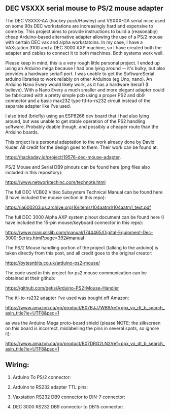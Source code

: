 DEC VSXXX serial mouse to PS/2 mouse adapter
--------------------------------------------

The DEC VSXXX-AA (hockey puck/Hawley) and VSXXX-GA serial mice used on some 90s DEC workstations are increasingly hard and expensive to come by.
This project aims to provide instructions to build a (reasonably) cheap Arduino-based alternative adapter allowing the use of a PS/2 mouse with certain DEC vax and alpha workstatoins.
In my case, I have a VAXstation 3100 and a DEC 3000 AXP machine, so I have created both the adapter and cables to connect it to both machines. Both systems work well.

Please keep in mind, this is a very rough little personal project. I ended up using an Arduino mega because I had one lying around -- it's bulky, but also provides a hardware serial1 port. I was unable to get the SoftwareSerial arduino libraries to work reliably on other Arduinos (eg Uno, nano). An Arduino Nano Every would likely work, as it has a hardware Serial1 (I believe). With a Nano Every a much smaller and more elegant adapter could be fabricated with a pretty simple pcb using a proper PS2 and db9 connector and a basic max232 type ttl-to-rs232 circuit instead of the separate adapter like I've used.

I also tried (briefly) using an ESP8266 dev board that I had also lying around, but was unable to get stable operation of the PS2 handling software. Probably doable though, and possibly a cheaper route than the Arduino boards.

This project is a personal adaptation to the work already done by David Kuder. All credit for the design goes to them. Their work can be found at:

https://hackaday.io/project/19576-dec-mouse-adapter.

PS/2 Mouse and Serial DB9 pinouts can be found here (png files also included in this repository):

https://www.networktechinc.com/technote.html

The full DEC VCB02 Video Subsystem Technical Manual can be found here (I have included the mouse section in this repo): 

https://ia600203.us.archive.org/16/items/104aatm1/104aatm1_text.pdf

The full DEC 3000 Alpha AXP system pinout document can be found here (I have included the 15-pin mouse/keyboard connector in this repo):

https://www.manualslib.com/manual/1744465/Digital-Equipment-Dec-3000-Series.html?page=392#manual

The PS/2 Mouse handling portion of the project (talking to the arduino) is taken directly from this post, and all credit goes to the original creator:

https://bytesnbits.co.uk/arduino-ps2-mouse/

The code used in this project for ps2 mouse communication can be obtained at their github: 

https://github.com/getis/Arduino-PS2-Mouse-Handler

The ttl-to-rs232 adapter I've used was bought off Amazon:

https://www.amazon.ca/gp/product/B07BJJ7WB9/ref=ppx_yo_dt_b_search_asin_title?ie=UTF8&psc=1

as was the Arduino Mega proto-board shield (please NOTE: the silkscreen on this board is incorrect, mislabelling the pins in several spots, so ignore it):

https://www.amazon.ca/gp/product/B07DRG2LN2/ref=ppx_yo_dt_b_search_asin_title?ie=UTF8&psc=1

Wiring:
-------

1) Arduino To PS/2 connector:

2) Arduino to RS232 adapter TTL pins:

3) Vaxstation RS232 DB9 connector to DIN-7 connector:

4) DEC 3000 RS232 DB9 connector to DB15 connector:




